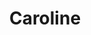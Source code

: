 ---
abv: N/A
alt:
availability: Keg
bitterness: 
description: This Saison is soured in the kettle and then fermented in stainless with our house yeast. We add a light amount of hops late for a delicate hop flavor.
gravity: 
hops: 
ibu: N/A
img: caroline.jpg
layout: beer
malt: 
modal-id: caroline
title: Caroline
on-tap: nope
sourness: 
style: Tart Saison
---